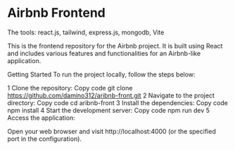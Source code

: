 # Airbnb Frontend

The tools: react.js, tailwind, express.js, mongodb, Vite

This is the frontend repository for the Airbnb project. It is built using React and includes various features and functionalities for an Airbnb-like application.

Getting Started
To run the project locally, follow the steps below:

1 Clone the repository:
Copy code
git clone https://github.com/damino312/aribnb-front.git
2 Navigate to the project directory:
Copy code
cd aribnb-front
3 Install the dependencies:
Copy code
npm install
4 Start the development server:
Copy code
npm run dev
5 Access the application:

Open your web browser and visit http://localhost:4000 (or the specified port in the configuration).



